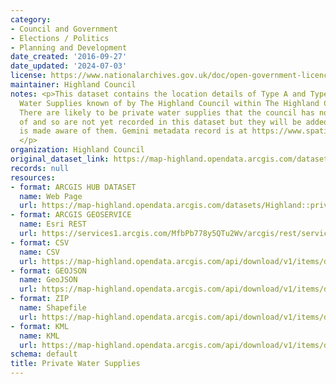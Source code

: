 ```yaml
---
category:
- Council and Government
- Elections / Politics
- Planning and Development
date_created: '2016-09-27'
date_updated: '2024-07-03'
license: https://www.nationalarchives.gov.uk/doc/open-government-licence/version/3/
maintainer: Highland Council
notes: <p>This dataset contains the location details of Type A and Type B Private
  Water Supplies known of by The Highland Council within The Highland Council Area.
  There are likely to be private water supplies that the council has not been notified
  of and so are not yet recorded in this dataset but they will be added when the council
  is made aware of them. Gemini metadata record is at https://www.spatialdata.gov.scot/geonetwork/srv/eng/catalog.search#/metadata/%7Bf7b4d832-1712-4c53-864e-0e755e0873ef%7D
  </p>
organization: Highland Council
original_dataset_link: https://map-highland.opendata.arcgis.com/datasets/Highland::private-water-supplies
records: null
resources:
- format: ARCGIS HUB DATASET
  name: Web Page
  url: https://map-highland.opendata.arcgis.com/datasets/Highland::private-water-supplies
- format: ARCGIS GEOSERVICE
  name: Esri REST
  url: https://services1.arcgis.com/MfbPb778y5QTu2Wv/arcgis/rest/services/PrivateWaterSupplies/FeatureServer/0
- format: CSV
  name: CSV
  url: https://map-highland.opendata.arcgis.com/api/download/v1/items/ded172bbade24650bb2c1baec5e0d318/csv?layers=0
- format: GEOJSON
  name: GeoJSON
  url: https://map-highland.opendata.arcgis.com/api/download/v1/items/ded172bbade24650bb2c1baec5e0d318/geojson?layers=0
- format: ZIP
  name: Shapefile
  url: https://map-highland.opendata.arcgis.com/api/download/v1/items/ded172bbade24650bb2c1baec5e0d318/shapefile?layers=0
- format: KML
  name: KML
  url: https://map-highland.opendata.arcgis.com/api/download/v1/items/ded172bbade24650bb2c1baec5e0d318/kml?layers=0
schema: default
title: Private Water Supplies
---
```

